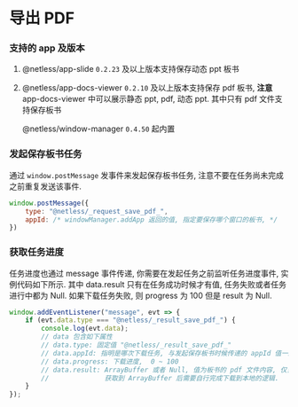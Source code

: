# 导出 PDF

### 支持的 app 及版本

1. @netless/app-slide  `0.2.23` 及以上版本支持保存动态 ppt 板书

2. @netless/app-docs-viewer  `0.2.10` 及以上版本支持保存 pdf 板书, **注意** app-docs-viewer 中可以展示静态 ppt, pdf, 动态 ppt. 其中只有 pdf 文件支持保存板书

   @netless/window-manager `0.4.50` 起内置

### 发起保存板书任务

通过 `window.postMessage` 发事件来发起保存板书任务, 注意不要在任务尚未完成之前重复发送该事件.

```js
window.postMessage({
    type: "@netless/_request_save_pdf_",
    appId: /* windowManager.addApp 返回的值, 指定要保存哪个窗口的板书, */
})
```

### 获取任务进度

任务进度也通过 message 事件传递, 你需要在发起任务之前监听任务进度事件, 实例代码如下所示.
其中 data.result 只有在任务成功时候才有值, 任务失败或者任务进行中都为 Null.
如果下载任务失败, 则 progress 为 100 但是 result 为 Null.

```js
window.addEventListener("message", evt => {
    if (evt.data.type === "@netless/_result_save_pdf_") {
        console.log(evt.data);
        // data 包含如下属性
        // data.type: 固定值 "@netless/_result_save_pdf_"
        // data.appId: 指明是哪次下载任务, 与发起保存板书时候传递的 appId 值一致
        // data.progress: 下载进度,  0 ~ 100
        // data.result: ArrayBuffer 或者 Null, 值为板书的 pdf 文件内容, 仅当下载进度 100 时才有值.
        //              获取到 ArrayBuffer 后需要自行完成下载到本地的逻辑.
    }
});
```
